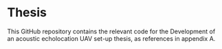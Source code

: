 # Thesis
This GitHub repository contains the relevant code for the Development of an acoustic echolocation UAV set-up thesis, as references in appendix A.
